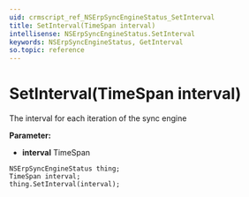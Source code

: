 ```yaml
---
uid: crmscript_ref_NSErpSyncEngineStatus_SetInterval
title: SetInterval(TimeSpan interval)
intellisense: NSErpSyncEngineStatus.SetInterval
keywords: NSErpSyncEngineStatus, GetInterval
so.topic: reference
---
```


# SetInterval(TimeSpan interval)

The interval for each iteration of the sync engine

**Parameter:** 
 - **interval** TimeSpan

```crmscript
NSErpSyncEngineStatus thing;
TimeSpan interval;
thing.SetInterval(interval);
```


